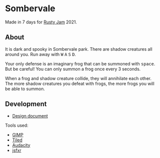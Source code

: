 # Sombervale

Made in 7 days for [Rusty Jam](https://itch.io/jam/rusty-jam) 2021.

## About

It is dark and spooky in Sombervale park. There are shadow creatures all around you. Run away with <kbd>W</kbd> <kbd>A</kbd> <kbd>S</kbd> <kbd>D</kbd>.

Your only defense is an imaginary frog that can be summoned with <kbd>space</kbd>. But be careful! You can only summon a frog once every 3 seconds.

When a frog and shadow creature collide, they will annihilate each other. The more shadow creatures you defeat with frogs, the more frogs you will be able to summon.

## Development

- [Design document](https://docs.google.com/document/d/1BKp-P05siMCP8Wghgyq5JWHpdYwhqHKvGEM1hcASWTA/edit?usp=sharing)

Tools used:

- [GIMP](https://gimp.org/)
- [Tiled](https://mapeditor.org/)
- [Audacity](https://www.audacityteam.org/)
- [jsfxr](https://sfxr.me/)
